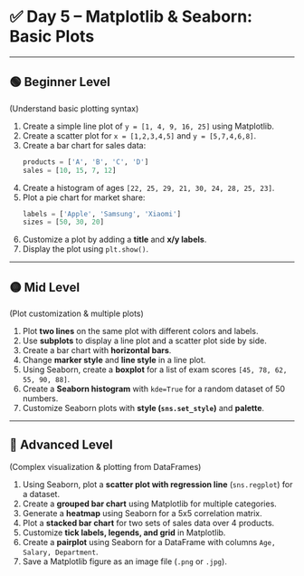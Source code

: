 # ✅ Day 5 – Matplotlib & Seaborn: Basic Plots

---

## 🟢 Beginner Level
(Understand basic plotting syntax)

1. Create a simple line plot of `y = [1, 4, 9, 16, 25]` using Matplotlib.  
2. Create a scatter plot for `x = [1,2,3,4,5]` and `y = [5,7,4,6,8]`.  
3. Create a bar chart for sales data:  
   ```python
   products = ['A', 'B', 'C', 'D']
   sales = [10, 15, 7, 12]
   ```  
4. Create a histogram of ages `[22, 25, 29, 21, 30, 24, 28, 25, 23]`.  
5. Plot a pie chart for market share:  
   ```python
   labels = ['Apple', 'Samsung', 'Xiaomi']
   sizes = [50, 30, 20]
   ```  
6. Customize a plot by adding a **title** and **x/y labels**.  
7. Display the plot using `plt.show()`.  

---

## 🟡 Mid Level
(Plot customization & multiple plots)

1. Plot **two lines** on the same plot with different colors and labels.  
2. Use **subplots** to display a line plot and a scatter plot side by side.  
3. Create a bar chart with **horizontal bars**.  
4. Change **marker style** and **line style** in a line plot.  
5. Using Seaborn, create a **boxplot** for a list of exam scores `[45, 78, 62, 55, 90, 88]`.  
6. Create a **Seaborn histogram** with `kde=True` for a random dataset of 50 numbers.  
7. Customize Seaborn plots with **style (`sns.set_style`)** and **palette**.  

---

## 🔴 Advanced Level
(Complex visualization & plotting from DataFrames)

1. Using Seaborn, plot a **scatter plot with regression line** (`sns.regplot`) for a dataset.  
2. Create a **grouped bar chart** using Matplotlib for multiple categories.  
3. Generate a **heatmap** using Seaborn for a 5x5 correlation matrix.  
4. Plot a **stacked bar chart** for two sets of sales data over 4 products.  
5. Customize **tick labels, legends, and grid** in Matplotlib.  
6. Create a **pairplot** using Seaborn for a DataFrame with columns `Age, Salary, Department`.  
7. Save a Matplotlib figure as an image file (`.png` or `.jpg`).  
